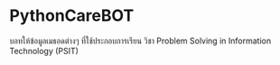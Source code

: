 # PythonCareBOT
บอทให้ข้อมูลเมธอดต่างๆ ที่ใช้ประกอบการเรียน วิชา  Problem Solving in Information Technology (PSIT)
